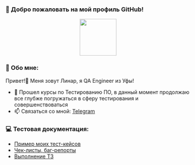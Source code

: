 ### 👋 Добро пожаловать на мой профиль GitHub! 

<div id="header" align="center">
  <img src="https://media.giphy.com/media/M9gbBd9nbDrOTu1Mqx/giphy.gif" width="100"/>
</div>

### :man: Обо мне:
Привет!👋 Меня зовут Линар, я QA Engineer из Уфы!

- 🌱 Прошел курсы по Тестированию ПО, в данный момент продолжаю все глубже погружаться в сферу тестирования и совершенствоваться
- 📫 Связаться со мной: <a href="https://t.me/Sinet211" rel="nofollow">Telegram</a>


### :computer: Тестовая документация:
- <a href="https://docs.google.com/spreadsheets/d/1sRSztuiFcFLr0LVdq6w9r89ssRE_p82vkMH4hrewAFs/edit?usp=sharing">Пример моих тест-кейсов</a>
- <a href="https://docs.google.com/spreadsheets/d/1q8THf3hk5r-JZnqQaaGjS_4LeOGg5UCUjWuhjgvvDbU/edit?usp=sharing">Чек-листы, баг-репорты</a>
- <a href="https://docs.google.com/spreadsheets/d/1m2Wn9WPnUbLDxu3RFQSvBow_4qvZsxHMIFeQ0ZLFjUw/edit?usp=sharing">Выполнение ТЗ</a>
